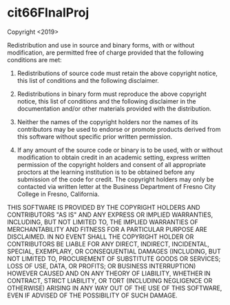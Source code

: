 # cit66FInalProj
Copyright <2019> <Erik Hearne and Seth Kroeker>

Redistribution and use in source and binary forms, with or without modification, are permitted free of charge provided that the following conditions are met:

1. Redistributions of source code must retain the above copyright notice, this list of conditions and the following disclaimer.

2. Redistributions in binary form must reproduce the above copyright notice, this list of conditions and the following disclaimer in the documentation and/or other materials provided with the distribution.

3. Neither the names of the copyright holders nor the names of its contributors may be used to endorse or promote products derived from this software without specific prior written permission.

4. If any amount of the source code or binary is to be used, with or without modification to obtain credit in an academic setting, express written permission of the copyright holders and consent of all appropriate proctors at the learning institution is to be obtained before any submission of the code for credit. The copyright holders may only be contacted via written letter at the Business Department of Fresno City College in Fresno, California. 

THIS SOFTWARE IS PROVIDED BY THE COPYRIGHT HOLDERS AND CONTRIBUTORS "AS IS" AND ANY EXPRESS OR IMPLIED WARRANTIES, INCLUDING, BUT NOT LIMITED TO, THE IMPLIED WARRANTIES OF MERCHANTABILITY AND FITNESS FOR A PARTICULAR PURPOSE ARE DISCLAIMED. IN NO EVENT SHALL THE COPYRIGHT HOLDER OR CONTRIBUTORS BE LIABLE FOR ANY DIRECT, INDIRECT, INCIDENTAL, SPECIAL, EXEMPLARY, OR CONSEQUENTIAL DAMAGES (INCLUDING, BUT NOT LIMITED TO, PROCUREMENT OF SUBSTITUTE GOODS OR SERVICES; LOSS OF USE, DATA, OR PROFITS; OR BUSINESS INTERRUPTION) HOWEVER CAUSED AND ON ANY THEORY OF LIABILITY, WHETHER IN CONTRACT, STRICT LIABILITY, OR TORT (INCLUDING NEGLIGENCE OR OTHERWISE) ARISING IN ANY WAY OUT OF THE USE OF THIS SOFTWARE, EVEN IF ADVISED OF THE POSSIBILITY OF SUCH DAMAGE.
